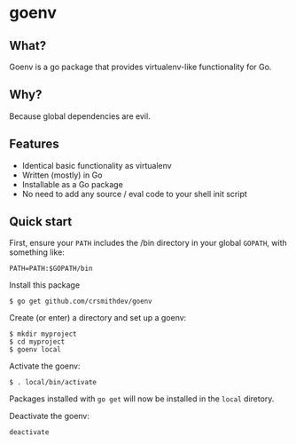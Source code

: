 # goenv

## What?

Goenv is a go package that provides virtualenv-like functionality for Go.

## Why?

Because global dependencies are evil.

## Features

- Identical basic functionality as virtualenv
- Written (mostly) in Go
- Installable as a Go package
- No need to add any source / eval code to your shell init script

## Quick start

First, ensure your `PATH` includes the /bin directory in your global `GOPATH`, with something like:

```script
PATH=PATH:$GOPATH/bin
```

Install this package

```
$ go get github.com/crsmithdev/goenv
```

Create (or enter) a directory and set up a goenv:

```
$ mkdir myproject
$ cd myproject
$ goenv local
```

Activate the goenv:

```
$ . local/bin/activate
```

Packages installed with `go get` will now be installed in the `local` diretory.

Deactivate the goenv:

```
deactivate
```
